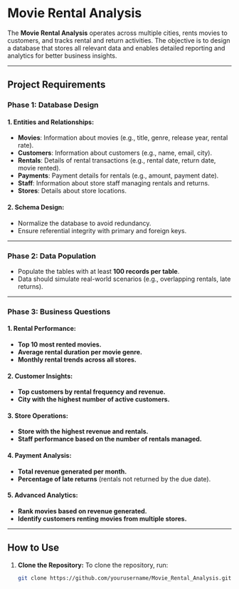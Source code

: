 # Movie Rental Analysis

The **Movie Rental Analysis** operates across multiple cities, rents movies to customers, and tracks rental and return activities. The objective is to design a database that stores all relevant data and enables detailed reporting and analytics for better business insights.

---

## Project Requirements

### Phase 1: Database Design

#### 1. **Entities and Relationships:**
- **Movies**: Information about movies (e.g., title, genre, release year, rental rate).
- **Customers**: Information about customers (e.g., name, email, city).
- **Rentals**: Details of rental transactions (e.g., rental date, return date, movie rented).
- **Payments**: Payment details for rentals (e.g., amount, payment date).
- **Staff**: Information about store staff managing rentals and returns.
- **Stores**: Details about store locations.

#### 2. **Schema Design:**
- Normalize the database to avoid redundancy.
- Ensure referential integrity with primary and foreign keys.

---

### Phase 2: Data Population
- Populate the tables with at least **100 records per table**.
- Data should simulate real-world scenarios (e.g., overlapping rentals, late returns).

---

### Phase 3: Business Questions

#### 1. **Rental Performance:**
- **Top 10 most rented movies.**
- **Average rental duration per movie genre.**
- **Monthly rental trends across all stores.**

#### 2. **Customer Insights:**
- **Top customers by rental frequency and revenue.**
- **City with the highest number of active customers.**

#### 3. **Store Operations:**
- **Store with the highest revenue and rentals.**
- **Staff performance based on the number of rentals managed.**

#### 4. **Payment Analysis:**
- **Total revenue generated per month.**
- **Percentage of late returns** (rentals not returned by the due date).

#### 5. **Advanced Analytics:**
- **Rank movies based on revenue generated.**
- **Identify customers renting movies from multiple stores.**

---

## How to Use

1. **Clone the Repository:**
   To clone the repository, run:
   ```bash
   git clone https://github.com/yourusername/Movie_Rental_Analysis.git



